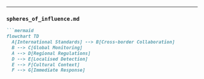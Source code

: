 
---

### `spheres_of_influence.md`
```markdown
```mermaid
flowchart TD
  A[International Standards] --> B[Cross-border Collaboration]
  B --> C[Global Monitoring]
  A --> D[Regional Regulations]
  D --> E[Localised Detection]
  E --> F[Cultural Context]
  F --> G[Immediate Response]
